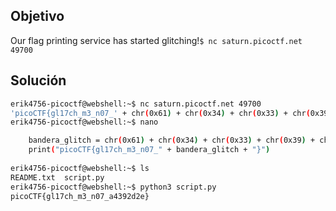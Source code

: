 ## Objetivo
Our flag printing service has started glitching!`$ nc saturn.picoctf.net 49700`

## Solución
```bash
erik4756-picoctf@webshell:~$ nc saturn.picoctf.net 49700
'picoCTF{gl17ch_m3_n07_' + chr(0x61) + chr(0x34) + chr(0x33) + chr(0x39) + chr(0x32) + chr(0x64) + chr(0x32) + chr(0x65) + '}'
erik4756-picoctf@webshell:~$ nano

	bandera_glitch = chr(0x61) + chr(0x34) + chr(0x33) + chr(0x39) + chr(0x32) + chr(0x64) + chr(0x32) + chr(0x65)
	print("picoCTF{gl17ch_m3_n07_" + bandera_glitch + "}")
	
erik4756-picoctf@webshell:~$ ls
README.txt  script.py
erik4756-picoctf@webshell:~$ python3 script.py 
picoCTF{gl17ch_m3_n07_a4392d2e}
```

